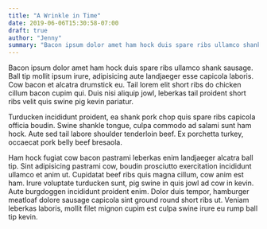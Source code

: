 ```yaml
---
title: "A Wrinkle in Time"
date: 2019-06-06T15:30:58-07:00
draft: true
author: "Jenny"
summary: "Bacon ipsum dolor amet ham hock duis spare ribs ullamco shank sausage."
---
```


Bacon ipsum dolor amet ham hock duis spare ribs ullamco shank sausage. Ball tip mollit ipsum irure, adipisicing aute landjaeger esse capicola laboris. Cow bacon et alcatra drumstick eu. Tail lorem elit short ribs do chicken cillum bacon cupim qui. Duis nisi aliquip jowl, leberkas tail proident short ribs velit quis swine pig kevin pariatur.

Turducken incididunt proident, ea shank pork chop quis spare ribs capicola officia boudin. Swine shankle tongue, culpa commodo ad salami sunt ham hock. Aute sed tail labore shoulder tenderloin beef. Ex porchetta turkey, occaecat pork belly beef bresaola.

Ham hock fugiat cow bacon pastrami leberkas enim landjaeger alcatra ball tip. Sint adipisicing pastrami cow, boudin prosciutto exercitation incididunt ullamco et anim ut. Cupidatat beef ribs quis magna cillum, cow anim est ham. Irure voluptate turducken sunt, pig swine in quis jowl ad cow in kevin. Aute burgdoggen incididunt proident enim. Dolor duis tempor, hamburger meatloaf dolore sausage capicola sint ground round short ribs ut. Veniam leberkas laboris, mollit filet mignon cupim est culpa swine irure eu rump ball tip kevin.